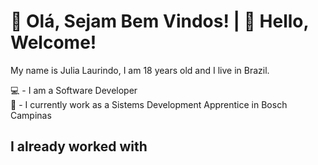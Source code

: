 # 👋​ Olá, Sejam Bem Vindos!  |  👋​ Hello, Welcome!

My name is Julia Laurindo, I am 18 years old and I live in Brazil. 

​💻 - I am a Software Developer  
💼​ - I currently work as a Sistems Development Apprentice in Bosch Campinas    

## I already worked with

